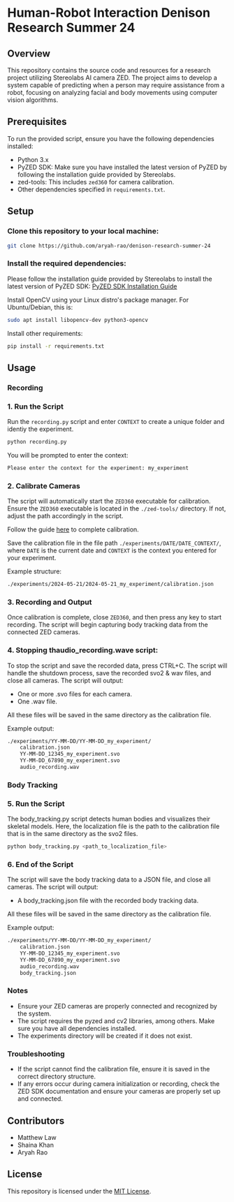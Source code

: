 # Human-Robot Interaction Denison Research Summer 24

## Overview

This repository contains the source code and resources for a research project utilizing Stereolabs AI camera ZED. The project aims to develop a system capable of predicting when a person may require assistance from a robot, focusing on analyzing facial and body movements using computer vision algorithms. 

## Prerequisites

To run the provided script, ensure you have the following dependencies installed:

- Python 3.x
- PyZED SDK: Make sure you have installed the latest version of PyZED by following the installation guide provided by Stereolabs.
- zed-tools: This includes `zed360` for camera calibration.
- Other dependencies specified in `requirements.txt`.

## Setup

### Clone this repository to your local machine:

```bash
git clone https://github.com/aryah-rao/denison-research-summer-24
```

### Install the required dependencies:

Please follow the installation guide provided by Stereolabs to install the latest version of PyZED SDK:
[PyZED SDK Installation Guide](https://www.stereolabs.com/docs/app-development/python/install)

Install OpenCV using your Linux distro's package manager. For Ubuntu/Debian, this is:

```bash
sudo apt install libopencv-dev python3-opencv
```

Install other requirements:

```bash
pip install -r requirements.txt
```

## Usage

### Recording

### 1. Run the Script

Run the `recording.py` script and enter `CONTEXT` to create a unique folder and identiy the experiment.

```bash
python recording.py
```

You will be prompted to enter the context:
```bash
Please enter the context for the experiment: my_experiment
```

### 2. Calibrate Cameras

The script will automatically start the `ZED360` executable for calibration. Ensure the `ZED360` executable is located in the `./zed-tools/` directory. If not, adjust the path accordingly in the script.

Follow the guide [here](https://www.stereolabs.com/docs/fusion/zed360) to complete calibration.

Save the calibration file in the file path `./experiments/DATE/DATE_CONTEXT/`, where `DATE` is the current date and `CONTEXT` is the context you entered for your experiment.

Example structure:
```bash
./experiments/2024-05-21/2024-05-21_my_experiment/calibration.json
```

### 3. Recording and Output

Once calibration is complete, close `ZED360`, and then press any key to start recording. The script will begin capturing body tracking data from the connected ZED cameras.

### 4. Stopping thaudio_recording.wave script:

To stop the script and save the recorded data, press CTRL+C. The script will handle the shutdown process, save the recorded svo2 & wav files, and close all cameras. The script will output:
- One or more .svo files for each camera.
- One .wav file.

All these files will be saved in the same directory as the calibration file.

Example output:

```bash
./experiments/YY-MM-DD/YY-MM-DD_my_experiment/
    calibration.json
    YY-MM-DD_12345_my_experiment.svo
    YY-MM-DD_67890_my_experiment.svo
    audio_recording.wav
```

### Body Tracking

### 5. Run the Script

The body_tracking.py script detects human bodies and visualizes their skeletal models. Here, the localization file is the path to the calibration file that is in the same directory as the svo2 files.

```bash
python body_tracking.py <path_to_localization_file>
```

### 6. End of the Script

The script will save the body tracking data to a JSON file, and close all cameras. The script will output:
- A body_tracking.json file with the recorded body tracking data.

All these files will be saved in the same directory as the calibration file.

Example output:

```bash
./experiments/YY-MM-DD/YY-MM-DD_my_experiment/
    calibration.json
    YY-MM-DD_12345_my_experiment.svo
    YY-MM-DD_67890_my_experiment.svo
    audio_recording.wav
    body_tracking.json
```

### Notes

- Ensure your ZED cameras are properly connected and recognized by the system.
- The script requires the pyzed and cv2 libraries, among others. Make sure you have all dependencies installed.
- The experiments directory will be created if it does not exist.

### Troubleshooting

- If the script cannot find the calibration file, ensure it is saved in the correct directory structure.
- If any errors occur during camera initialization or recording, check the ZED SDK documentation and ensure your cameras are properly set up and connected.

## Contributors

- Matthew Law
- Shaina Khan
- Aryah Rao

## License

This repository is licensed under the [MIT License](LICENSE).
